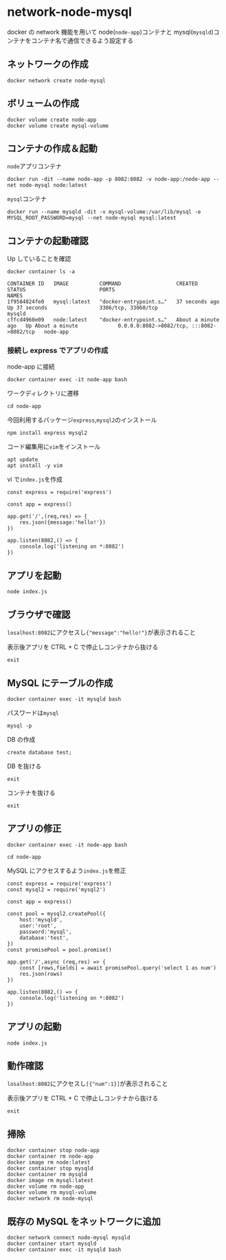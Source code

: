 # network-node-mysql

docker の network 機能を用いて node(`node-app`)コンテナと mysql(`mysqld`)コンテナをコンテナ名で通信できるよう設定する

## ネットワークの作成

```
docker network create node-mysql
```

## ボリュームの作成

```
docker volume create node-app
docker volume create mysql-volume
```

## コンテナの作成＆起動

`node`アプリコンテナ

```
docker run -dit --name node-app -p 8082:8082 -v node-app:/node-app --net node-mysql node:latest
```

`mysql`コンテナ

```
docker run --name mysqld -dit -v mysql-volume:/var/lib/mysql -e MYSQL_ROOT_PASSWORD=mysql --net node-mysql mysql:latest
```

## コンテナの起動確認

Up していることを確認

```
docker container ls -a

CONTAINER ID   IMAGE          COMMAND                  CREATED              STATUS                        PORTS                                       NAMES
1f9584824fe0   mysql:latest   "docker-entrypoint.s…"   37 seconds ago       Up 37 seconds                 3306/tcp, 33060/tcp                         mysqld
cffcd4960e09   node:latest    "docker-entrypoint.s…"   About a minute ago   Up About a minute             0.0.0.0:8082->8082/tcp, :::8082->8082/tcp   node-app
```

### 接続し express でアプリの作成

node-app に接続

```
docker container exec -it node-app bash
```

ワークディレクトリに遷移

```
cd node-app
```

今回利用するパッケージ`express`,`mysql2`のインストール

```
npm install express mysql2
```

コード編集用に`vim`をインストール

```
apt update
apt install -y vim
```

vi で`index.js`を作成

```
const express = require('express')

const app = express()

app.get('/',(req,res) => {
	res.json({message:'hello!'})
})

app.listen(8082,() => {
	console.log('listening on *:8082')
})
```

## アプリを起動

```
node index.js
```

## ブラウザで確認

`losalhost:8082`にアクセスし`{"message":"hello!"}`が表示されること

表示後アプリを CTRL + C で停止しコンテナから抜ける

```
exit
```

## MySQL にテーブルの作成

```
docker container exec -it mysqld bash
```

パスワードは`mysql`

```
mysql -p
```

DB の作成

```
create database test;
```

DB を抜ける

```
exit
```

コンテナを抜ける

```
exit
```

## アプリの修正

```
docker container exec -it node-app bash
```

```
cd node-app
```

MySQL にアクセスするよう`index.js`を修正

```
const express = require('express')
const mysql2 = require('mysql2')

const app = express()

const pool = mysql2.createPool({
	host:'mysqld',
	user:'root',
	password:'mysql',
	database:'test',
})
const promisePool = pool.promise()

app.get('/',async (req,res) => {
	const [rows,fields] = await promisePool.query('select 1 as num')
	res.json(rows)
})

app.listen(8082,() => {
	console.log('listening on *:8082')
})
```

## アプリの起動

```
node index.js
```

## 動作確認

`losalhost:8082`にアクセスし`[{"num":1}]`が表示されること

表示後アプリを CTRL + C で停止しコンテナから抜ける

```
exit
```

## 掃除

```
docker container stop node-app
docker container rm node-app
docker image rm node:latest
docker container stop mysqld
docker container rm mysqld
docker image rm mysql:latest
docker volume rm node-app
docker volume rm mysql-volume
docker network rm node-mysql
```

## 既存の MySQL をネットワークに追加

```
docker network connect node-mysql mysqld
docker container start mysqld
docker container exec -it mysqld bash

```
